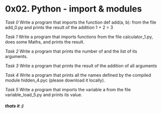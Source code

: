 # 0x02. Python - import & modules

*Task 0*
Write a program that imports the function def add(a, b): from the file add_0.py and prints the result of the addition 1 + 2 = 3

*Task 1*
Write a program that imports functions from the file calculator_1.py, does some Maths, and prints the result.

*Task 2*
Write a program that prints the number of and the list of its arguments.

*Task 3*
Write a program that prints the result of the addition of all arguments

*Task 4*
Write a program that prints all the names defined by the compiled module hidden_4.pyc (please download it locally).

*Task 5*
Write a program that imports the variable a from the file variable_load_5.py and prints its value.

##### thats it :)
